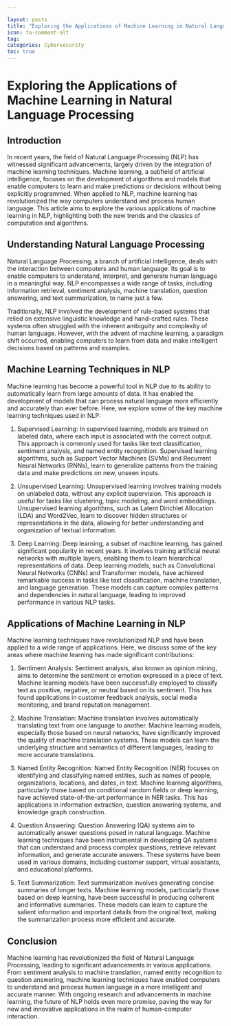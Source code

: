 ```yaml
---

layout: posts
title: "Exploring the Applications of Machine Learning in Natural Language Processing"
icon: fa-comment-alt
tag:      
categories: Cybersecurity
toc: true
---
```




# Exploring the Applications of Machine Learning in Natural Language Processing

## Introduction

In recent years, the field of Natural Language Processing (NLP) has witnessed significant advancements, largely driven by the integration of machine learning techniques. Machine learning, a subfield of artificial intelligence, focuses on the development of algorithms and models that enable computers to learn and make predictions or decisions without being explicitly programmed. When applied to NLP, machine learning has revolutionized the way computers understand and process human language. This article aims to explore the various applications of machine learning in NLP, highlighting both the new trends and the classics of computation and algorithms.

## Understanding Natural Language Processing

Natural Language Processing, a branch of artificial intelligence, deals with the interaction between computers and human language. Its goal is to enable computers to understand, interpret, and generate human language in a meaningful way. NLP encompasses a wide range of tasks, including information retrieval, sentiment analysis, machine translation, question answering, and text summarization, to name just a few.

Traditionally, NLP involved the development of rule-based systems that relied on extensive linguistic knowledge and hand-crafted rules. These systems often struggled with the inherent ambiguity and complexity of human language. However, with the advent of machine learning, a paradigm shift occurred, enabling computers to learn from data and make intelligent decisions based on patterns and examples.

## Machine Learning Techniques in NLP

Machine learning has become a powerful tool in NLP due to its ability to automatically learn from large amounts of data. It has enabled the development of models that can process natural language more efficiently and accurately than ever before. Here, we explore some of the key machine learning techniques used in NLP:

1. Supervised Learning: In supervised learning, models are trained on labeled data, where each input is associated with the correct output. This approach is commonly used for tasks like text classification, sentiment analysis, and named entity recognition. Supervised learning algorithms, such as Support Vector Machines (SVMs) and Recurrent Neural Networks (RNNs), learn to generalize patterns from the training data and make predictions on new, unseen inputs.

2. Unsupervised Learning: Unsupervised learning involves training models on unlabeled data, without any explicit supervision. This approach is useful for tasks like clustering, topic modeling, and word embeddings. Unsupervised learning algorithms, such as Latent Dirichlet Allocation (LDA) and Word2Vec, learn to discover hidden structures or representations in the data, allowing for better understanding and organization of textual information.

3. Deep Learning: Deep learning, a subset of machine learning, has gained significant popularity in recent years. It involves training artificial neural networks with multiple layers, enabling them to learn hierarchical representations of data. Deep learning models, such as Convolutional Neural Networks (CNNs) and Transformer models, have achieved remarkable success in tasks like text classification, machine translation, and language generation. These models can capture complex patterns and dependencies in natural language, leading to improved performance in various NLP tasks.

## Applications of Machine Learning in NLP

Machine learning techniques have revolutionized NLP and have been applied to a wide range of applications. Here, we discuss some of the key areas where machine learning has made significant contributions:

1. Sentiment Analysis: Sentiment analysis, also known as opinion mining, aims to determine the sentiment or emotion expressed in a piece of text. Machine learning models have been successfully employed to classify text as positive, negative, or neutral based on its sentiment. This has found applications in customer feedback analysis, social media monitoring, and brand reputation management.

2. Machine Translation: Machine translation involves automatically translating text from one language to another. Machine learning models, especially those based on neural networks, have significantly improved the quality of machine translation systems. These models can learn the underlying structure and semantics of different languages, leading to more accurate translations.

3. Named Entity Recognition: Named Entity Recognition (NER) focuses on identifying and classifying named entities, such as names of people, organizations, locations, and dates, in text. Machine learning algorithms, particularly those based on conditional random fields or deep learning, have achieved state-of-the-art performance in NER tasks. This has applications in information extraction, question answering systems, and knowledge graph construction.

4. Question Answering: Question Answering (QA) systems aim to automatically answer questions posed in natural language. Machine learning techniques have been instrumental in developing QA systems that can understand and process complex questions, retrieve relevant information, and generate accurate answers. These systems have been used in various domains, including customer support, virtual assistants, and educational platforms.

5. Text Summarization: Text summarization involves generating concise summaries of longer texts. Machine learning models, particularly those based on deep learning, have been successful in producing coherent and informative summaries. These models can learn to capture the salient information and important details from the original text, making the summarization process more efficient and accurate.

## Conclusion

Machine learning has revolutionized the field of Natural Language Processing, leading to significant advancements in various applications. From sentiment analysis to machine translation, named entity recognition to question answering, machine learning techniques have enabled computers to understand and process human language in a more intelligent and accurate manner. With ongoing research and advancements in machine learning, the future of NLP holds even more promise, paving the way for new and innovative applications in the realm of human-computer interaction.